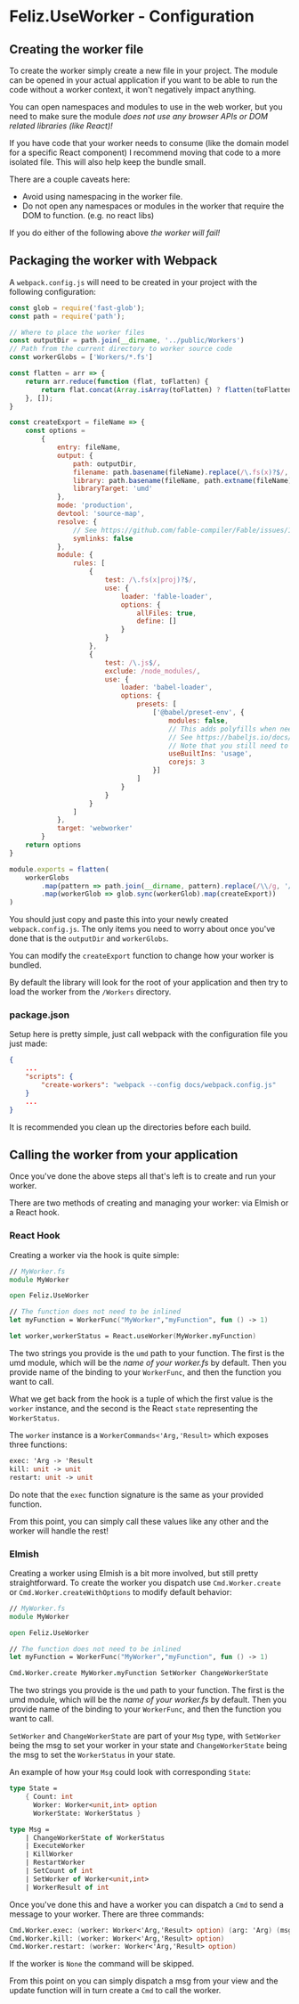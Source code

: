 # Feliz.UseWorker - Configuration

## Creating the worker file

To create the worker simply create a new file in 
your project. The module can be opened in your
actual application if you want to be able to run the
code without a worker context, it won't negatively
impact anything. 

You can open namespaces and modules to use in the web
worker, but you need to make sure the module *does not
use any browser APIs or DOM related libraries (like React)!*

If you have code that your worker needs to consume (like the 
domain model for a specific React component) I recommend
moving that code to a more isolated file. This will also help
keep the bundle small.

There are a couple caveats here:
 * Avoid using namespacing in the worker file.
 * Do not open any namespaces or modules in the worker
   that require the DOM to function. (e.g. no react libs)

If you do either of the following above *the worker will fail!*

## Packaging the worker with Webpack

A `webpack.config.js` will need to be created in your project with
the following configuration:

```js
const glob = require('fast-glob');
const path = require('path');

// Where to place the worker files
const outputDir = path.join(__dirname, '../public/Workers')
// Path from the current directory to worker source code
const workerGlobs = ['Workers/*.fs']

const flatten = arr => {
    return arr.reduce(function (flat, toFlatten) {
        return flat.concat(Array.isArray(toFlatten) ? flatten(toFlatten) : toFlatten);
    }, []);
}

const createExport = fileName => {
    const options =
        {
            entry: fileName,
            output: {
                path: outputDir,
                filename: path.basename(fileName).replace(/\.fs(x)?$/, '.js'),
                library: path.basename(fileName, path.extname(fileName)),
                libraryTarget: 'umd'
            },
            mode: 'production',
            devtool: 'source-map',
            resolve: {
                // See https://github.com/fable-compiler/Fable/issues/1490
                symlinks: false
            },
            module: {
                rules: [
                    {
                        test: /\.fs(x|proj)?$/,
                        use: {
                            loader: 'fable-loader',
                            options: {
                                allFiles: true,
                                define: []
                            }
                        }
                    },
                    {
                        test: /\.js$/,
                        exclude: /node_modules/,
                        use: {
                            loader: 'babel-loader',
                            options: {
                                presets: [
                                    ['@babel/preset-env', {
                                        modules: false,
                                        // This adds polyfills when needed. Requires core-js dependency.
                                        // See https://babeljs.io/docs/en/babel-preset-env#usebuiltins
                                        // Note that you still need to add custom polyfills if necessary (e.g. whatwg-fetch)
                                        useBuiltIns: 'usage',
                                        corejs: 3
                                    }]
                                ]
                            }
                        }
                    }
                ]
            },
            target: 'webworker'
        }
    return options
}

module.exports = flatten(
    workerGlobs
        .map(pattern => path.join(__dirname, pattern).replace(/\\/g, '/'))
        .map(workerGlob => glob.sync(workerGlob).map(createExport))
)
```

You should just copy and paste this into your newly created 
`webpack.config.js`. The only items you need to worry about 
once you've done that is the `outputDir` and `workerGlobs`.

You can modify the `createExport` function to change how your worker
is bundled.

By default the library will look for the root of your application
and then try to load the worker from the `/Workers` directory.

### package.json

Setup here is pretty simple, just call webpack with the configuration
file you just made:

```json
{
    ...
    "scripts": {
        "create-workers": "webpack --config docs/webpack.config.js"
    }
    ...
}
```

It is recommended you clean up the directories before each build.

## Calling the worker from your application

Once you've done the above steps all that's left is to create
and run your worker. 

There are two methods of creating and managing your worker:
via Elmish or a React hook.

### React Hook

Creating a worker via the hook is quite simple:

```fs
// MyWorker.fs
module MyWorker

open Feliz.UseWorker

// The function does not need to be inlined
let myFunction = WorkerFunc("MyWorker","myFunction", fun () -> 1)
```

```fs
let worker,workerStatus = React.useWorker(MyWorker.myFunction)
```

The two strings you provide is the `umd` path to your function. The first
is the umd module, which will be the *name of your worker.fs* by default. 
Then you provide name of the binding to your `WorkerFunc`, and then the 
function you want to call.

What we get back from the hook is a tuple of which the first value
is the `worker` instance, and the second is the React `state` 
representing the `WorkerStatus`. 

The `worker` instance is a `WorkerCommands<'Arg,'Result>` which exposes
three functions:

```fs
exec: 'Arg -> 'Result
kill: unit -> unit
restart: unit -> unit
```

Do note that the `exec` function signature is the same as your provided 
function.

From this point, you can simply call these values like any other
and the worker will handle the rest!

### Elmish

Creating a worker using Elmish is a bit more involved, but still
pretty straightforward. To create the worker you dispatch use
`Cmd.Worker.create` or `Cmd.Worker.createWithOptions` to modify 
default behavior:

```fs
// MyWorker.fs
module MyWorker

open Feliz.UseWorker

// The function does not need to be inlined
let myFunction = WorkerFunc("MyWorker","myFunction", fun () -> 1)
```

```fs
Cmd.Worker.create MyWorker.myFunction SetWorker ChangeWorkerState
```

The two strings you provide is the `umd` path to your function. The first
is the umd module, which will be the *name of your worker.fs* by default. 
Then you provide name of the binding to your `WorkerFunc`, and then the 
function you want to call.

`SetWorker` and `ChangeWorkerState` are part of your `Msg` type, 
with `SetWorker` being the msg to set your worker in your state 
and `ChangeWorkerState` being the msg to set the `WorkerStatus`
in your state.

An example of how your `Msg` could look with corresponding `State`:

```fs
type State =
    { Count: int 
      Worker: Worker<unit,int> option
      WorkerState: WorkerStatus }

type Msg =
    | ChangeWorkerState of WorkerStatus
    | ExecuteWorker
    | KillWorker
    | RestartWorker
    | SetCount of int
    | SetWorker of Worker<unit,int>
    | WorkerResult of int
```

Once you've done this and have a worker you can dispatch a
`Cmd` to send a message to your worker. There are three 
commands:

```fs
Cmd.Worker.exec: (worker: Worker<'Arg,'Result> option) (arg: 'Arg) (msg: 'Result -> 'Msg)
Cmd.Worker.kill: (worker: Worker<'Arg,'Result> option)
Cmd.Worker.restart: (worker: Worker<'Arg,'Result> option)
```

If the worker is `None` the command will be skipped.

From this point on you can simply dispatch a msg from your 
view and the update function will in turn create a `Cmd` to
call the worker.
